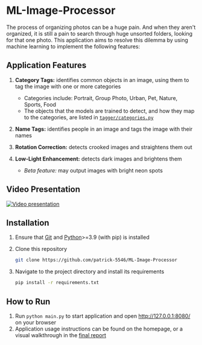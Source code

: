 # ML-Image-Processor

The process of organizing photos can be a huge pain. And when they aren't organized, it is still a pain to search through huge unsorted folders, looking for that one photo. This application aims to resolve this dilemma by using machine learning to implement the following features:

## Application Features

1. **Category Tags:** identifies common objects in an image, using them to tag the image with one or more categories
     - Categories include: Portrait, Group Photo, Urban, Pet, Nature, Sports, Food
     - The objects that the models are trained to detect, and how they map to the categories, are listed in [`tagger/categories.py`](/tagger/categories.py)

2. **Name Tags:** identifies people in an image and tags the image with their names

3. **Rotation Correction:** detects crooked images and straightens them out

4. **Low-Light Enhancement:** detects dark images and brightens them
     - *Beta feature:* may output images with bright neon spots

## Video Presentation

[![Video presentation](http://img.youtube.com/vi/aSfruMMddzw/maxresdefault.jpg)](http://www.youtube.com/watch?v=aSfruMMddzw "ML Image Processor")

## Installation

1. Ensure that [Git](https://git-scm.com/downloads) and [Python](https://www.python.org/downloads/)>=3.9 (with pip) is installed

2. Clone this repository

    ```sh
    git clone https://github.com/patrick-5546/ML-Image-Processor
    ```

3. Navigate to the project directory and install its requirements

    ```sh
    pip install -r requirements.txt
    ```

## How to Run

1. Run `python main.py` to start application and open <http://127.0.0.1:8080/> on your browser
2. Application usage instructions can be found on the homepage, or a visual walkthrough in the [final report](/reports/final/)
